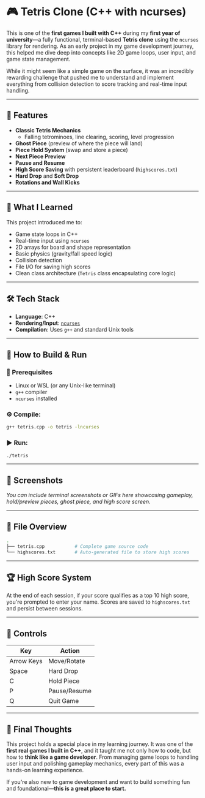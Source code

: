 # 🎮 Tetris Clone (C++ with ncurses)

This is one of the **first games I built with C++** during my **first year of university**—a fully functional, terminal-based **Tetris clone** using the `ncurses` library for rendering. As an early project in my game development journey, this helped me dive deep into concepts like 2D game loops, user input, and game state management.

While it might seem like a simple game on the surface, it was an incredibly rewarding challenge that pushed me to understand and implement everything from collision detection to score tracking and real-time input handling.

---

## 🧩 Features

- **Classic Tetris Mechanics**
  - Falling tetrominoes, line clearing, scoring, level progression
- **Ghost Piece** (preview of where the piece will land)
- **Piece Hold System** (swap and store a piece)
- **Next Piece Preview**
- **Pause and Resume**
- **High Score Saving** with persistent leaderboard (`highscores.txt`)
- **Hard Drop** and **Soft Drop**
- **Rotations and Wall Kicks**

---

## 🧠 What I Learned

This project introduced me to:
- Game state loops in C++
- Real-time input using `ncurses`
- 2D arrays for board and shape representation
- Basic physics (gravity/fall speed logic)
- Collision detection
- File I/O for saving high scores
- Clean class architecture (`Tetris` class encapsulating core logic)

---

## 🛠️ Tech Stack

- **Language**: C++
- **Rendering/Input**: [`ncurses`](https://invisible-island.net/ncurses/)
- **Compilation**: Uses `g++` and standard Unix tools

---

## 💾 How to Build & Run

### 🔧 Prerequisites
- Linux or WSL (or any Unix-like terminal)
- `g++` compiler
- `ncurses` installed

### ⚙️ Compile:
```bash
g++ tetris.cpp -o tetris -lncurses
```

### ▶️ Run:
```bash
./tetris
```

---

## 📸 Screenshots

_You can include terminal screenshots or GIFs here showcasing gameplay, hold/preview pieces, ghost piece, and high score screen._

---

## 📁 File Overview

```bash
.
├── tetris.cpp           # Complete game source code
└── highscores.txt       # Auto-generated file to store high scores
```

---

## 🏆 High Score System

At the end of each session, if your score qualifies as a top 10 high score, you're prompted to enter your name. Scores are saved to `highscores.txt` and persist between sessions.

---

## 📌 Controls

| Key         | Action            |
|-------------|-------------------|
| Arrow Keys  | Move/Rotate       |
| Space       | Hard Drop         |
| C           | Hold Piece        |
| P           | Pause/Resume      |
| Q           | Quit Game         |

---

## 📜 Final Thoughts

This project holds a special place in my learning journey. It was one of the **first real games I built in C++**, and it taught me not only how to code, but how to **think like a game developer**. From managing game loops to handling user input and polishing gameplay mechanics, every part of this was a hands-on learning experience.

If you're also new to game development and want to build something fun and foundational—**this is a great place to start.**
